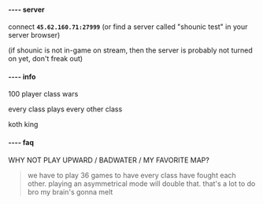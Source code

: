 
#### ---- server
connect **`45.62.160.71:27999`** (or find a server called "shounic test" in your server browser)

(if shounic is not in-game on stream, then the server is probably not turned on yet, don't freak out)

#### ---- info

100 player class wars

every class plays every other class

koth king



#### ---- faq

WHY NOT PLAY UPWARD / BADWATER / MY FAVORITE MAP?
> we have to play 36 games to have every class have fought each other. playing an asymmetrical mode will double that. that's a lot to do bro my brain's gonna melt
